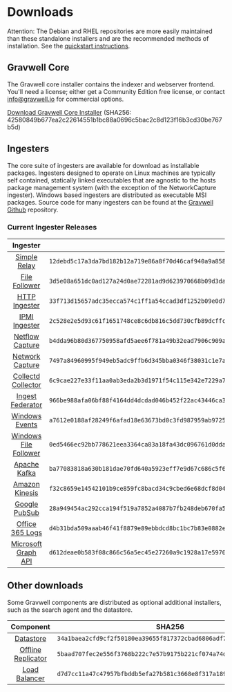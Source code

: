 # Downloads

Attention: The Debian and RHEL repositories are more easily maintained than these standalone installers and are the recommended methods of installation. See the [quickstart instructions](#!quickstart/quickstart.md).

## Gravwell Core

The Gravwell core installer contains the indexer and webserver frontend. You'll need a license; either get a Community Edition free license, or contact info@gravwell.io for commercial options.

[Download Gravwell Core Installer](https://update.gravwell.io/archive/5.0.5/installers/gravwell_5.0.5.sh) (SHA256: 42580849b677ea2c22614551b1bc88a0696c5bac2c8d123f16b3cd30be767b5d)

## Ingesters

The core suite of ingesters are available for download as installable packages.  Ingesters designed to operate on Linux machines are typically self contained, statically linked executables that are agnostic to the hosts package management system (with the exception of the NetworkCapture ingester).  Windows based ingesters are distributed as executable MSI packages.  Source code for many ingesters can be found at the [Gravwell Github](https://github.com/gravwell/gravwell/tree/master/ingesters) repository.

### Current Ingester Releases
| Ingester | SHA256 | More Info |
|:--------:|-------:|----------:|
| [Simple Relay](https://update.gravwell.io/archive/5.0.5/installers/gravwell_simple_relay_installer_5.0.5.sh) | ``12debd5c17a3da7bd182b12a719e86a8f70d46caf940a9a8585988f971a2f85d`` | [Documentation](#!ingesters/ingesters.md#Simple_Relay)|
| [File Follower](https://update.gravwell.io/archive/5.0.5/installers/gravwell_file_follow_installer_5.0.5.sh) | ``3d5e08a651dc0ad127a24d0ae72281ad9d623970668b09d3da753f844148d032`` | [Documentation](#!ingesters/ingesters.md#File_Follower) |
| [HTTP Ingester](https://update.gravwell.io/archive/5.0.5/installers/gravwell_http_ingester_installer_5.0.5.sh) | ``33f713d15657adc35ecca574c1ff1a54ccad3df1252b09e0d7827092902091b6`` | [Documentation](#!ingesters/ingesters.md#HTTP_POST) |
| [IPMI Ingester](https://update.gravwell.io/archive/5.0.5/installers/gravwell_ipmi_installer_5.0.5.sh) | ``2c528e2e5d93c61f1651748ce8c6db816c5dd730cfb89dcffc6d36de2715c744`` | [Documentation](#!ingesters/ingesters.md#IPMI_Ingester)|
| [Netflow Capture](http://update.gravwell.io/archive/5.0.5/installers/gravwell_netflow_capture_installer_5.0.5.sh) | ``b4dda96b80d367750958afd5aee6f781a49b32ead7906c909a71b89a8ed85546`` | [Documentation](#!ingesters/ingesters.md#Netflow_Ingester) |
| [Network Capture](https://update.gravwell.io/archive/5.0.5/installers/gravwell_network_capture_installer_5.0.5.sh) | ``7497a84960995f949eb5adc9ffb6d345bba0346f38031c1e7a702a0408130b51`` | [Documentation](#!ingesters/ingesters.md#Network_Ingester) |
| [Collectd Collector](https://update.gravwell.io/archive/5.0.5/installers/gravwell_collectd_installer_5.0.5.sh) | ``6c9cae227e33f11aa0ab3eda2b3d1971f54c115e342e7229a7453445f43310a5`` | [Documentation](#!ingesters/ingesters.md#collectd) |
| [Ingest Federator](https://update.gravwell.io/archive/5.0.5/installers/gravwell_federator_installer_5.0.5.sh) | ``966be988afa06bf88f4164dd4dcdad046b452f22ac43446ca32e0f99b7561ef8`` | [Documentation](#!ingesters/ingesters.md#Federator_Ingester) |
| [Windows Events](https://update.gravwell.io/archive/5.0.5/installers/gravwell_win_events_5.0.5.msi) | ``a7612e0188af28249f6afad18e63673bd0c3fd987959ab972549dadc8846f180`` | [Documentation](#!ingesters/ingesters.md#Windows_Event_Service) |
| [Windows File Follower](https://update.gravwell.io/archive/5.0.5/installers/gravwell_file_follow_5.0.5.msi) | ``0ed5466ec92bb778621eea3364ca83a18fa43dc096761d0ddad1b9260fff28cd`` | [Documentation](#!ingesters/ingesters.md#File_Follower) |
| [Apache Kafka](https://update.gravwell.io/archive/5.0.5/installers/gravwell_kafka_installer_5.0.5.sh) | ``ba77083818a630b181dae70fd640a5923eff7e9d67c686c5f6737b155ef7a4cf`` | [Documentation](#!ingesters/ingesters.md#Kafka)|
| [Amazon Kinesis](https://update.gravwell.io/archive/5.0.5/installers/gravwell_kinesis_ingest_installer_5.0.5.sh) | ``f32c8659e14542101b9ce859fc8bacd34c9cbed6e68dcf8d0447ce0003190684`` | [Documentation](#!ingesters/ingesters.md#Kinesis_Ingester)|
| [Google PubSub](https://update.gravwell.io/archive/5.0.5/installers/gravwell_pubsub_ingest_installer_5.0.5.sh) | ``28a949454ac292cca194f519a7852a4087b7fb248deb670fa59c7ff89d8cc45f`` | [Documentation](#!ingesters/ingesters.md#GCP_PubSub)|
| [Office 365 Logs](https://update.gravwell.io/archive/5.0.5/installers/gravwell_o365_installer_5.0.5.sh) | ``d4b31bda509aaab46f41f8879e89ebbdcd8bc1bc7b83e0882eac5ca7a6a69435`` | [Documentation](#!ingesters/ingesters.md#Office_365_Log_Ingester)|
| [Microsoft Graph API](https://update.gravwell.io/archive/5.0.5/installers/gravwell_msgraph_installer_5.0.5.sh) | ``d612deae0b583f08c866c56a5ec45e27260a9c1928a17e59708dc128e3014d58`` | [Documentation](#!ingesters/ingesters.md#Microsoft_Graph_API_Ingester)|

## Other downloads

Some Gravwell components are distributed as optional additional installers, such as the search agent and the datastore.

| Component | SHA256 | More Info |
|:---------:|:------:|----------:|
| [Datastore](https://update.gravwell.io/archive/5.0.5/installers/gravwell_datastore_installer_5.0.5.sh) | ``34a1baea2cfd9cf2f50180ea39655f817372cbad6806adf771dc4394f25edba7`` | [Documentation](#!distributed/frontend.md) |
| [Offline Replicator](https://update.gravwell.io/archive/5.0.5/installers/gravwell_offline_replication_installer_5.0.5.sh) | ``5baad707fec2e556f3768b222c7e57b9175b221cf074a74d4cb4bdf64dc6ac77`` | [Documentation](#!configuration/replication.md) |
| [Load Balancer](https://update.gravwell.io/archive/5.0.5/installers/gravwell_loadbalancer_installer_5.0.5.sh) | ``d7d7cc11a47c47957bfbddb5efa27b581c3668e8f317a1896c26ef685b15b1f9`` | |
